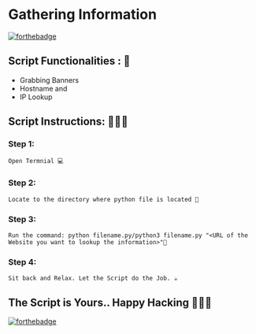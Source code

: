 # Gathering Information

[![forthebadge](https://forthebadge.com/images/badges/made-with-python.svg)](https://forthebadge.com)

## Script Functionalities : 🚀

- Grabbing Banners
- Hostname and
- IP Lookup

## Script Instructions: 👨🏻‍💻

### Step 1:

    Open Termnial 💻

### Step 2:

    Locate to the directory where python file is located 📂

### Step 3:

    Run the command: python filename.py/python3 filename.py "<URL of the Website you want to lookup the information>"🧐

### Step 4:

    Sit back and Relax. Let the Script do the Job. ☕

## The Script is Yours.. Happy Hacking 👨🏻‍💻

[![forthebadge](https://forthebadge.com/images/badges/built-with-love.svg)](https://forthebadge.com)
